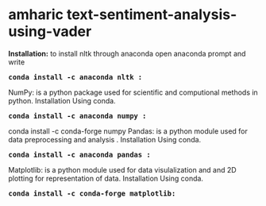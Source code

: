 # amharic text-sentiment-analysis-using-vader
<!-- Problem Statement here is amharic text sentiment analysis using Vader, nowadays many government institutions and companies need to know their customers' feedback in social media such as Facebook. therefore the code below may help this opportunity as demand for developers and students.
for the code I already used vader based dataset you can now use your own Facebook comment using this code to analyze your own comments.-->
<strong>Installation:</strong>
to install nltk through anaconda open anaconda prompt and write
<pre>
<strong>conda install -c anaconda nltk :</strong>
</pre>
NumPy: is a python package used for scientific and computional methods in python.
Installation Using conda.
<pre>
<strong>conda install -c anaconda numpy :</strong>
</pre>
conda install -c conda-forge numpy
Pandas: is a python module used for data preprocessing and analysis .
Installation Using conda.
<pre>
<strong>conda install -c anaconda pandas :</strong>
</pre>
Matplotlib: is a python module used for data visulalization and and 2D plotting for representation of data.
Installation Using conda.
<pre>
<strong>conda install -c conda-forge matplotlib:</strong>
</pre>
